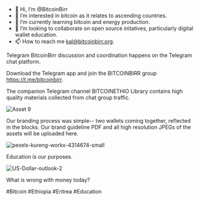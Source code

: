 - 👋 Hi, I’m @BitcoinBirr
- 👀 I’m interested in bitcoin as it relates to ascending countries.
- 🌱 I’m currently learning bitcoin and energy production.
- 💞️ I’m looking to collaborate on open source initatives, particularly digital wallet education.
- 📫 How to reach me kal@bitcoinbirr.org.

Telegram
BitcoinBirr discussion and coordination happens on the Telegram chat platform.

Download the Telegram app and join the BITCOINBIRR group https://t.me/bitcoinbirr.

The companion Telegram channel BITCOINETHIO Library contains high quality materials collected from chat group traffic.

![Asset 9](https://user-images.githubusercontent.com/87287532/125218344-600fa600-e288-11eb-956a-9d15511b5558.png)

Our branding process was simple-- two wallets coming together, reflected in the blocks. Our brand guideline PDF and all high resolution JPEGs of the assets will be uploaded here.

![pexels-kureng-workx-4314674-small](https://user-images.githubusercontent.com/87287532/125218601-f5ab3580-e288-11eb-928c-dbfd63c546d7.jpg)

Education is our purposes. 

![US-Dollar-outlook-2](https://user-images.githubusercontent.com/87287532/125218502-b7ae1180-e288-11eb-87ee-a6448fce21a1.jpeg)

What is wrong with money today?

#Bitcoin
#Ethiopia
#Eritrea
#Education

<!---
BitcoinBirr/BitcoinBirr is a ✨ special ✨ repository because its `README.md` (this file) appears on your GitHub profile.
You can click the Preview link to take a look at your changes.
--->

